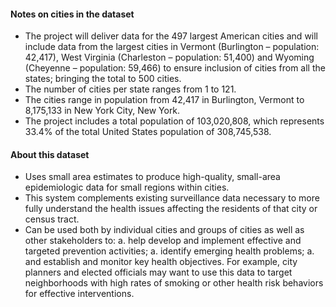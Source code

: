 #### Notes on cities in the dataset
* The project will deliver data for the 497 largest American cities and will include data from the largest cities in Vermont (Burlington – population: 42,417), West Virginia (Charleston – population: 51,400) and Wyoming (Cheyenne – population: 59,466) to ensure inclusion of cities from all the states; bringing the total to 500 cities.
* The number of cities per state ranges from 1 to 121.
* The cities range in population from 42,417 in Burlington, Vermont to 8,175,133 in New York City, New York.
* The project includes a total population of 103,020,808, which represents 33.4% of the total United States population of 308,745,538.

#### About this dataset

* Uses small area estimates to produce high-quality, small-area epidemiologic data for small regions within cities. 
* This system complements existing surveillance data necessary to more fully understand the health issues affecting the residents of that city or census tract.
* Can be used both by individual cities and groups of cities as well as other stakeholders to:
  a. help develop and implement effective and targeted prevention activities;
  a. identify emerging health problems; 
  a. and establish and monitor key health objectives.
For example, city planners and elected officials may want to use this data to target neighborhoods with high rates of smoking or other health risk behaviors for effective interventions.